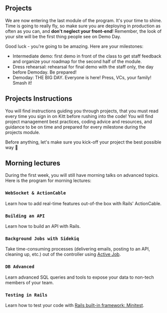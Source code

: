 ## Projects

We are now entering the last module of the program. It's your time to shine. Time is going to really fly, so make sure you are deploying in production as often as you can, and **don't neglect your front-end**! Remember, the look of your site will be the first thing people see on Demo Day.

Good luck - you're going to be amazing. Here are your milestones:

- Intermediate demo: first demo in front of the class to get staff feedback and organize your roadmap for the second half of the module.
- Dress rehearsal: rehearsal for final demo with the staff only, the day before Demoday. Be prepared!
- Demoday: THE BIG DAY. Everyone is here! Press, VCs, your family! Smash it!

## Projects Instructions

You will find instructions guiding you through projects, that you must read every time you sign in on Kitt before rushing into the code! You will find project management best practices, coding advice and resources, and guidance to be on time and prepared for every milestone during the projects module.

Before anything, let's make sure you kick-off your project the best possible way 🚀

## Morning lectures

During the first week, you will still have morning talks on advanced topics. Here is the program for morning lectures:

### `WebSocket & ActionCable`

Learn how to add real-time features out-of-the box with Rails' ActionCable.

### `Building an API`

Learn how to build an API with Rails.

### `Background Jobs with Sidekiq`

Take time-consuming processes (delivering emails, posting to an API, cleaning up, etc.) out of the controller using [Active Job](http://edgeguides.rubyonrails.org/active_job_basics.html).

### `DB Advanced`

Learn advanced SQL queries and tools to expose your data to non-tech members of your team.


### `Testing in Rails`

Learn how to test your code with [Rails built-in framework: Minitest](http://guides.rubyonrails.org/testing.html).
